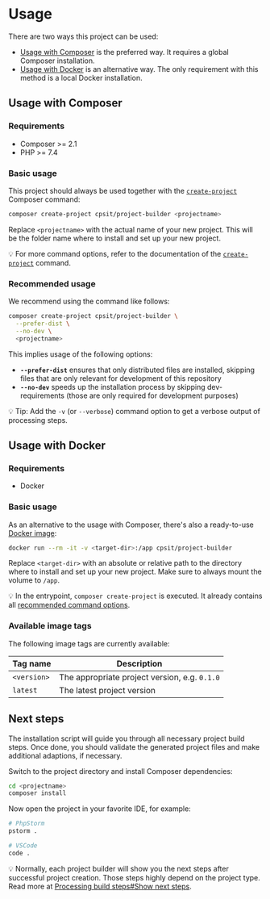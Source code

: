 # Usage

There are two ways this project can be used:

* [Usage with Composer](#usage-with-composer) is the preferred way. It
  requires a global Composer installation.
* [Usage with Docker](#usage-with-docker) is an alternative way. The only
  requirement with this method is a local Docker installation.

## Usage with Composer

### Requirements

* Composer >= 2.1
* PHP >= 7.4

### Basic usage

This project should always be used together with the [`create-project`][1]
Composer command:

```bash
composer create-project cpsit/project-builder <projectname>
```

Replace `<projectname>` with the actual name of your new project. This will
be the folder name where to install and set up your new project.

:bulb: For more command options, refer to the documentation of the
[`create-project`][1] command.

### Recommended usage

We recommend using the command like follows:

```bash
composer create-project cpsit/project-builder \
  --prefer-dist \
  --no-dev \
  <projectname>
```

This implies usage of the following options:

* **`--prefer-dist`** ensures that only distributed files are installed,
  skipping files that are only relevant for development of this repository
* **`--no-dev`** speeds up the installation process by skipping
  dev-requirements (those are only required for development purposes)

:bulb: Tip: Add the `-v` (or `--verbose`) command option to get a verbose
output of processing steps.

## Usage with Docker

### Requirements

* Docker

### Basic usage

As an alternative to the usage with Composer, there's also a ready-to-use
[Docker image][2]:

```bash
docker run --rm -it -v <target-dir>:/app cpsit/project-builder
```

Replace `<target-dir>` with an absolute or relative path to the directory
where to install and set up your new project. Make sure to always mount
the volume to `/app`.

:bulb: In the entrypoint, `composer create-project` is executed. It already
contains all [recommended command options](#recommended-usage).

### Available image tags

The following image tags are currently available:

| Tag name    | Description                                   |
|-------------|-----------------------------------------------|
| `<version>` | The appropriate project version, e.g. `0.1.0` |
| `latest`    | The latest project version                    |

## Next steps

The installation script will guide you through all necessary project
build steps. Once done, you should validate the generated project files
and make additional adaptions, if necessary.

Switch to the project directory and install Composer dependencies:

```bash
cd <projectname>
composer install
```

Now open the project in your favorite IDE, for example:

```bash
# PhpStorm
pstorm .

# VSCode
code .
```

:bulb: Normally, each project builder will show you the next steps
after successful project creation. Those steps highly depend on the
project type. Read more at [Processing build steps#Show next steps](processing-build-steps.md#show-next-steps).

[1]: https://getcomposer.org/doc/03-cli.md#create-project
[2]: https://hub.docker.com/r/cpsit/project-builder

